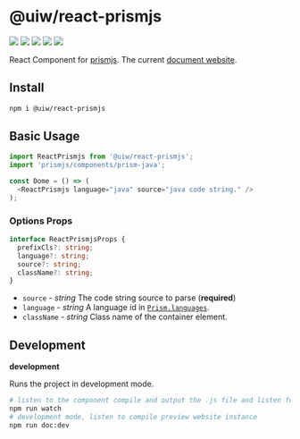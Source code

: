 @uiw/react-prismjs
===
<!--dividing-->

[![](https://img.shields.io/github/issues/uiwjs/react-prismjs.svg)](https://github.com/uiwjs/react-prismjs/issues)
[![](https://img.shields.io/github/forks/uiwjs/react-prismjs.svg)](https://github.com/uiwjs/react-prismjs/network)
[![](https://img.shields.io/github/stars/uiwjs/react-prismjs.svg)](https://github.com/uiwjs/react-prismjs/stargazers)
[![](https://img.shields.io/github/release/uiwjs/react-prismjs)](https://github.com/uiwjs/react-prismjs/releases)
[![](https://img.shields.io/npm/v/@uiw/react-prismjs.svg)](https://www.npmjs.com/package/@uiw/react-prismjs)

React Component for [prismjs](https://github.com/PrismJS/prism). The current [document website](https://uiwjs.github.io/react-prismjs/).

## Install

```bash
npm i @uiw/react-prismjs
```

## Basic Usage

```js
import ReactPrismjs from '@uiw/react-prismjs';
import 'prismjs/components/prism-java';

const Dome = () => (
  <ReactPrismjs language="java" source="java code string." />
);
```

### Options Props

```typescript
interface ReactPrismjsProps {
  prefixCls?: string;
  language?: string;
  source?: string;
  className?: string;
}
```

- `source` - _string_ The code string source to parse (**required**)
- `language` - _string_ A language id in [`Prism.languages`](https://github.com/PrismJS/prism/blob/388ad996c4b576205de4d4feda69202bd26c1345/components.json).
- `className` - _string_ Class name of the container element.

## Development

**development**

Runs the project in development mode.  

```bash
# listen to the component compile and output the .js file and listen for compilation output type .d.ts file
npm run watch
# development mode, listen to compile preview website instance
npm run doc:dev
```
